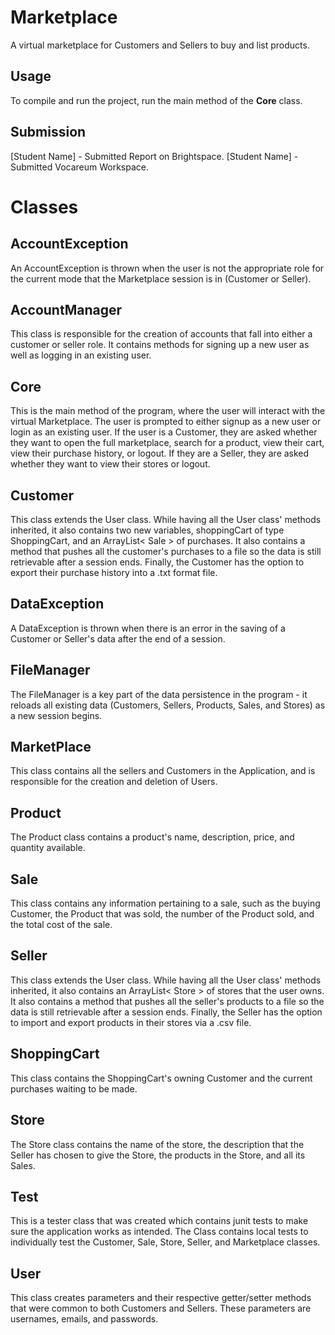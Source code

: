 ﻿# Marketplace

A virtual marketplace for Customers and Sellers to buy and list products. 


## Usage

To compile and run the project, run the main method of the **Core** class.

## Submission

[Student Name] - Submitted Report on Brightspace.
[Student Name] - Submitted Vocareum Workspace.

# Classes

## AccountException
An AccountException is thrown when the user is not the appropriate role for the current mode that the Marketplace session is in (Customer or Seller).

## AccountManager

This class is responsible for the creation of accounts that fall into either a customer or seller role. It contains methods for signing up a new user as well as logging in an existing user.

## Core
This is the main method of the program, where the user will interact with the virtual Marketplace. The user is prompted to either signup as a new user or login as an existing user. If the user is a Customer, they are asked whether they want to open the full marketplace, search for a product, view their cart, view their purchase history, or logout. If they are a Seller, they are asked whether they want to view their stores or logout. 

## Customer
This class extends the User class. While having all the User class' methods inherited, it also contains two new variables, shoppingCart of type ShoppingCart, and an ArrayList< Sale > of purchases. It also contains a method that pushes all the customer's purchases to a file so the data is still retrievable after a session ends. Finally, the Customer has the option to export their purchase history into a .txt format file.
## DataException
A DataException is thrown when there is an error in the saving of a Customer or Seller's data after the end of a session. 
## FileManager
The FileManager is a key part of the data persistence in the program - it reloads all existing data (Customers, Sellers, Products, Sales, and Stores) as a new session begins. 
## MarketPlace
This class contains all the sellers and Customers in the Application, and is responsible for the creation and deletion of Users. 
## Product
The Product class contains a product's name, description, price, and quantity available.
## Sale
This class contains any information pertaining to a sale, such as the buying Customer, the Product that was sold, the number of the Product sold, and the total cost of the sale.
## Seller
This class extends the User class. While having all the User class' methods inherited, it also contains an ArrayList< Store > of stores that the user owns. It also contains a method that pushes all the seller's products to a file so the data is still retrievable after a session ends. Finally, the Seller has the option to import and export products in their stores via a .csv file. 
## ShoppingCart
This class contains the ShoppingCart's owning Customer and the current purchases waiting to be made.
## Store
The Store class contains the name of the store, the description that the Seller has chosen to give the Store, the products in the Store, and all its Sales. 
## Test
This is a tester class that was created which contains junit tests to make sure the application works as intended. The Class contains local tests to individually test the Customer, Sale, Store, Seller, and Marketplace classes.
## User
This class creates parameters and their respective getter/setter methods that were common to both Customers and Sellers. These parameters are usernames, emails, and passwords.
